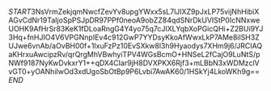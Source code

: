 $START$3NsVrmZekjqmNwcfZevYv8upgYWxx5sL7lJIXZ9pJxLP75vijNhHibiXAGvCdNr19TaIjoSpPSJpDR97PPf0neoA9obZZ84qdSNrDkUVIStP0IcNNxweUOHK9AfHrSr83KeK1fDLoaRngG4Y4yo75q7cJIXLYqbXoPGicQHi+Z2BUi9YJ3Hq+fnHJIO4V6VPGNnpIEv4c912GwP7YYDsyKkoAfWwxLkP7AMe8ilSH3ZUJwe6vnAb/aOvBH00f+1IxuFzPz10EvSXkw8l3h9Hyaodys7XHm9j6/JRCIAQaKHrxuAwcipzRv/qrQrgMhVBwhyiTPV4WGsBcmO+HNSeL2fCajO9LuNtS/pNWf9187NyKwDvkxrY1++qDX4CIar9jH8DVXPKX6Rjf3+mLBbN3xWDMzclVvGT0+yOANhilwOd3xdUgoSbOtBp9P6Lvbi7AwAK60/1HSkYj4LkoWKh9g==$END$